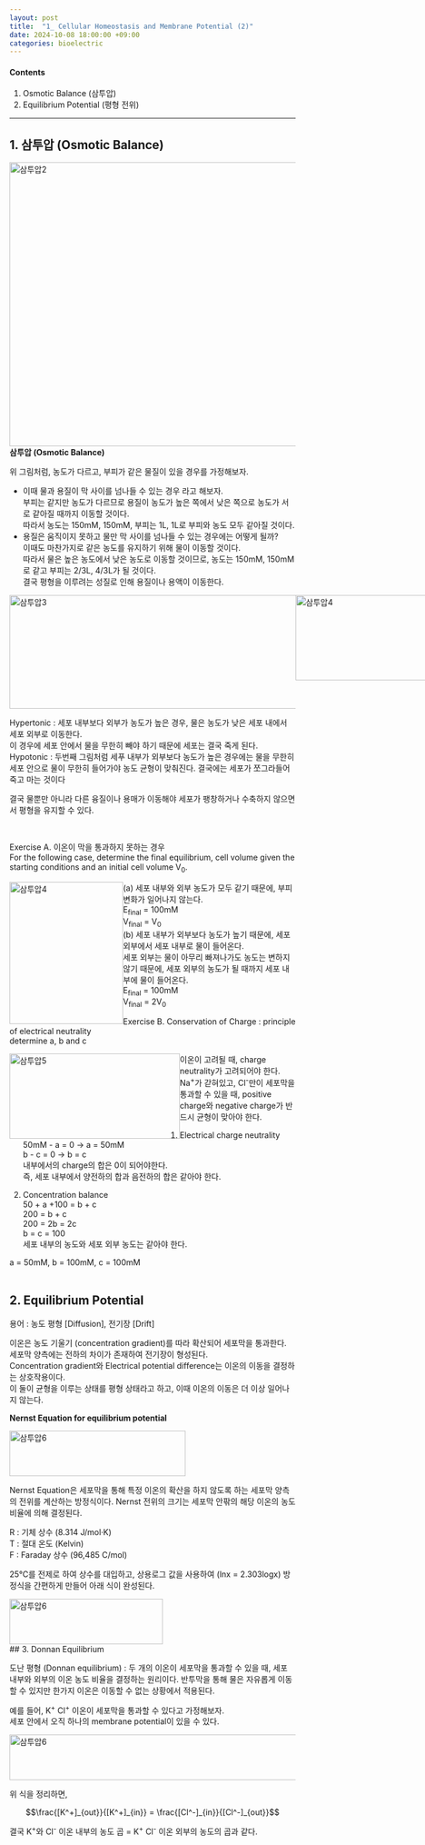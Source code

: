 ```yaml
---
layout: post
title:  "1_ Cellular Homeostasis and Membrane Potential (2)"
date: 2024-10-08 18:00:00 +09:00
categories: bioelectric
---
```

#### Contents 
 1. Osmotic Balance (삼투압)
 2. Equilibrium Potential (평형 전위)



* * *
## 1. 삼투압 (Osmotic Balance)

<img src="{{ site.baseurl }}/images/스크린샷 2024-10-11 오후 5.43.20.png" alt="삼투압2" width="750" height="500">
<strong>삼투압 (Osmotic Balance)</strong> <br>

위 그림처럼, 농도가 다르고, 부피가 같은 물질이 있을 경우를 가정해보자. <br>
-  이때 <span class="highlight-green"> 물과 용질이 막 사이를 넘나들 수 있는 경우 </span>라고 해보자. <br>
부피는 같지만 농도가 다르므로 용질이 농도가 높은 쪽에서 낮은 쪽으로 농도가 서로 같아질 때까지 이동할 것이다. <br>
따라서 농도는 150mM, 150mM, 부피는 1L, 1L로 부피와 농도 모두 같아질 것이다. <br>
- 용질은 움직이지 못하고 <span class="highlight-green"> 물만 막 사이를 넘나들 수 있는 경우</span>에는 어떻게 될까? <br>
이때도 마찬가지로 같은 농도를 유지하기 위해 물이 이동할 것이다.  <br>
따라서 물은 높은 농도에서 낮은 농도로 이동할 것이므로, 농도는 150mM, 150mM로 같고 부피는 2/3L, 4/3L가 될 것이다. <br>
결국 평형을 이루려는 성질로 인해 용질이나 용액이 이동한다.<br>

<div style="display: flex; justify-content: space-between;">
  <img src="{{ site.baseurl }}/images/스크린샷 2024-10-11 오후 2.47.45.png" alt="삼투압3" width="550" height="200">
  <img src="{{ site.baseurl }}/images/스크린샷 2024-10-11 오후 2.47.55.png" alt="삼투압4" width="300" height="150">
</div>

<span class="highlight-green">Hypertonic</span> : 세포 내부보다 외부가 농도가 높은 경우, 물은 농도가 낮은 세포 내에서 세포 외부로 이동한다.<br>
이 경우에 세포 안에서 물을 무한히 빼야 하기 때문에 세포는 결국 죽게 된다.<br>
<span class="highlight-green">Hypotonic</span> : 두번째 그림처럼 세푸 내부가 외부보다 농도가 높은 경우에는 물을 무한히 세포 안으로 물이 무한히 들어가야 농도 균형이 맞춰진다. 결국에는 세포가 쪼그라들어 죽고 마는 것이다 <br>

결국 물뿐만 아니라 다른 융질이나 용매가 이동해야 세포가 팽창하거나 수축하지 않으면서 평형을 유지할 수 있다.<br>

<br>

<p class="message">
   <span class="highlight-lemon">Exercise A.</span> 이온이 막을 통과하지 못하는 경우<br>
  For the following case, determine the final equilibrium, cell volume given the starting conditions and an initial cell volume V<sub>0</sub>. <br>
</p>

<img src="{{ site.baseurl }}/images/스크린샷 2024-10-11 오후 5.54.06.png" alt="삼투압4" width="200" height="250" style = "float:left;">
(a) 세포 내부와 외부 농도가 모두 같기 때문에, 부피 변화가 일어나지 않는다. <br>
E<sub>final</sub> = 100mM <br>
V<sub>final</sub> = V<sub>0</sub> <br>
(b) 세포 내부가 외부보다 농도가 높기 때문에, 세포 외부에서 세포 내부로 물이 들어온다. <br>
세포 외부는 물이 아무리 빠져나가도 농도는 변하지 않기 때문에, 세포 외부의 농도가 될 때까지 세포 내부에 물이 들어온다.<br>
E<sub>final</sub> = 100mM <br>
V<sub>final</sub> = 2V<sub>0</sub> <br>


<p class="message">
   <span class="highlight-lemon">Exercise B.</span> Conservation of Charge : principle of electrical neutrality<br>
   determine a, b and c
 <br>
</p>

<img src="{{ site.baseurl }}/images/스크린샷 2024-10-13 오후 7.12.20.png" alt="삼투압5" width="300" height="150" style = "float:left;">

이온이 고려될 때, charge neutrality가 고려되어야 한다. <br>
Na<sup>+</sup>가 갇혀있고, Cl<sup>-</sup>만이 세포막을 통과할 수 있을 때, positive charge와 negative charge가 반드시 균형이 맞아야 한다. <br>

1) <span class="highlight-green">Electrical charge neutrality</span> <br>
50mM - a = 0      -> a = 50mM <br>
b - c = 0         -> b = c <br>
내부에서의 charge의 합은 0이 되어야한다.<br>
즉, 세포 내부에서 양전하의 합과 음전하의 합은 같아야 한다. <br>

2) <span class="highlight-green"> Concentration balance</span> <br>
50 + a +100 = b + c<br>
200 = b + c<br>
200 = 2b = 2c<br>
b = c = 100<br>
세포 내부의 농도와 세포 외부 농도는 같아야 한다. <br>

a = 50mM, b = 100mM, c = 100mM <br>
<br>

## 2. Equilibrium Potential

용어 : 농도 평형 [Diffusion], 전기장 [Drift] <br>

이온은 농도 기울기 (concentration gradient)를 따라 확산되어 세포막을 통과한다.<br>
세포막 양측에는 전하의 차이가 존재하여 전기장이 형성된다.<br>
Concentration gradient와 Electrical potential difference는 이온의 이동을 결정하는 상호작용이다.<br>
이 둘이 균형을 이루는 상태를 평형 상태라고 하고, 이때 이온의 이동은 더 이상 일어나지 않는다.<br>

<strong> Nernst Equation for equilibrium potential </strong> <br>

<img src="{{ site.baseurl }}/images/스크린샷 2024-10-13 오후 8.40.56.png" alt="삼투압6" width="310" height="80">

Nernst Equation은 세포막을 통해 특정 이온의 확산을 하지 않도록 하는 세포막 양측의 전위를 계산하는 방정식이다. Nernst 전위의 크기는 세포막 안팎의 해당 이온의 농도 비율에 의해 결정된다.<br>

R : 기체 상수 (8.314 J/mol·K)<br>
T : 절대 온도 (Kelvin)<br>
F : Faraday 상수 (96,485 C/mol)<br>

25℃를 전제로 하여 상수를 대입하고, 상용로그 값을 사용하여 (lnx = 2.303logx) 방정식을 간편하게 만들어 아래 식이 완성된다.

<img src="{{ site.baseurl }}/images/스크린샷 2024-10-13 오후 8.42.56.png" alt="삼투압6" width="270" height="80">
<br>
## 3. Donnan Equilibrium

도난 평형 (Donnan equilibrium) : 두 개의 이온이 세포막을 통과할 수 있을 때, 세포 내부와 외부의 이온 농도 비율을 결정하는 원리이다. 반투막을 통해 물은 자유롭게 이동할 수 있지만 한가지 이온은 이동할 수 없는 상황에서 적용된다.

예를 들어, K<sup>+</sup> Cl<sup>+</sup> 이온이 세포막을 통과할 수 있다고 가정해보자. <br>
세포 안에서 오직 하나의 membrane potential이 있을 수 있다. <br>


<img src="{{ site.baseurl }}/images/스크린샷 2024-10-13 오후 9.04.39.png" alt="삼투압6" width="550" height="80">

  <script src="https://cdn.jsdelivr.net/npm/mathjax@3/es5/tex-mml-chtml.js"></script>
  <script>
    MathJax.typeset();
  </script>

위 식을 정리하면,

$$\frac{[K^+]_{out}}{[K^+]_{in}} = \frac{[Cl^-]_{in}}{[Cl^-]_{out}}$$

결국  K<sup>+</sup>와 Cl<sup>-</sup> 이온 내부의 농도 곱 =  K<sup>+</sup> Cl<sup>-</sup> 이온 외부의 농도의 곱과 같다.